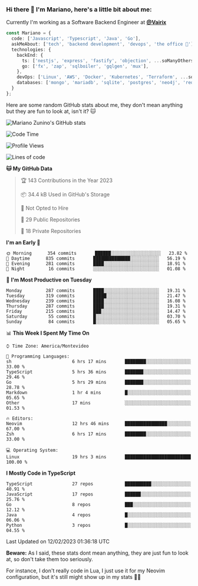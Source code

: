 ### Hi there 👋 I'm Mariano, here's a little bit about me:

Currently I'm working as a Software Backend Engineer at [**@Vairix**](https://vairix.com)

```ts
const Mariano = {
  code: ['Javascript', 'Typescript', 'Java', 'Go'],
  askMeAbout: ['tech', 'backend development', 'devops', 'the office 💼'],
  technologies: {
    backEnd: {
      ts: ['nestjs', 'express', 'fastify', 'objection', ...soManyOthersFrameworks],
      go: ['fx', 'zap', 'sqlboiler', 'gqlgen', 'mux'],
    },
    devOps: ['Linux', 'AWS', 'Docker', 'Kubernetes', 'Terraform', ...soManyOthersTools],
    databases: ['mongo', 'mariadb', 'sqlite', 'postgres', 'neo4j', 'redis'],
  }
};
```

Here are some random GitHub stats about me, they don't mean anything but they are fun to look at, isn't it? 🐱

![Mariano Zunino's GitHub stats](https://github-readme-stats.vercel.app/api?username=marianozunino&count_private=true&show_icons=true&theme=radical)

<!--START_SECTION:waka-->
![Code Time](http://img.shields.io/badge/Code%20Time-523%20hrs%2035%20mins-blue)

![Profile Views](http://img.shields.io/badge/Profile%20Views-0-blue)

![Lines of code](https://img.shields.io/badge/From%20Hello%20World%20I%27ve%20Written-420%20Thousand%20lines%20of%20code-blue)

**🐱 My GitHub Data** 

> 🏆 143 Contributions in the Year 2023
 > 
> 📦 34.4 kB Used in GitHub's Storage 
 > 
> 🚫 Not Opted to Hire
 > 
> 📜 29 Public Repositories 
 > 
> 🔑 18 Private Repositories  
 > 
**I'm an Early 🐤** 

```text
🌞 Morning      354 commits       ██████░░░░░░░░░░░░░░░░░░░   23.82 % 
🌆 Daytime      835 commits       ██████████████░░░░░░░░░░░   56.19 % 
🌃 Evening      281 commits       ████░░░░░░░░░░░░░░░░░░░░░   18.91 % 
🌙 Night         16 commits       ░░░░░░░░░░░░░░░░░░░░░░░░░   01.08 % 

```
📅 **I'm Most Productive on Tuesday** 

```text
Monday         287 commits       ████░░░░░░░░░░░░░░░░░░░░░   19.31 % 
Tuesday        319 commits       █████░░░░░░░░░░░░░░░░░░░░   21.47 % 
Wednesday      239 commits       ████░░░░░░░░░░░░░░░░░░░░░   16.08 % 
Thursday       287 commits       ████░░░░░░░░░░░░░░░░░░░░░   19.31 % 
Friday         215 commits       ███░░░░░░░░░░░░░░░░░░░░░░   14.47 % 
Saturday        55 commits       █░░░░░░░░░░░░░░░░░░░░░░░░   03.70 % 
Sunday          84 commits       █░░░░░░░░░░░░░░░░░░░░░░░░   05.65 % 

```


📊 **This Week I Spent My Time On** 

```text
⌚︎ Time Zone: America/Montevideo

💬 Programming Languages: 
sh                       6 hrs 17 mins       ████████░░░░░░░░░░░░░░░░░   33.00 % 
TypeScript               5 hrs 36 mins       ███████░░░░░░░░░░░░░░░░░░   29.46 % 
Go                       5 hrs 29 mins       ███████░░░░░░░░░░░░░░░░░░   28.78 % 
Markdown                 1 hr 4 mins         █░░░░░░░░░░░░░░░░░░░░░░░░   05.65 % 
Other                    17 mins             ░░░░░░░░░░░░░░░░░░░░░░░░░   01.53 % 

🔥 Editors: 
Neovim                   12 hrs 46 mins      ████████████████░░░░░░░░░   67.00 % 
Zsh                      6 hrs 17 mins       ████████░░░░░░░░░░░░░░░░░   33.00 % 

💻 Operating System: 
Linux                    19 hrs 3 mins       █████████████████████████   100.00 % 

```

**I Mostly Code in TypeScript** 

```text
TypeScript               27 repos            ██████████░░░░░░░░░░░░░░░   40.91 % 
JavaScript               17 repos            ██████░░░░░░░░░░░░░░░░░░░   25.76 % 
Go                       8 repos             ███░░░░░░░░░░░░░░░░░░░░░░   12.12 % 
Java                     4 repos             █░░░░░░░░░░░░░░░░░░░░░░░░   06.06 % 
Python                   3 repos             █░░░░░░░░░░░░░░░░░░░░░░░░   04.55 % 

```



 Last Updated on 12/02/2023 01:36:18 UTC
<!--END_SECTION:waka-->

**Beware:** As I said, these stats dont mean anything, they are just fun to look at, so don't take them too seriously.

For instance, I don't really code in Lua, I just use it for my Neovim configuration, but it's still might show up in my stats 🤷‍♂️

